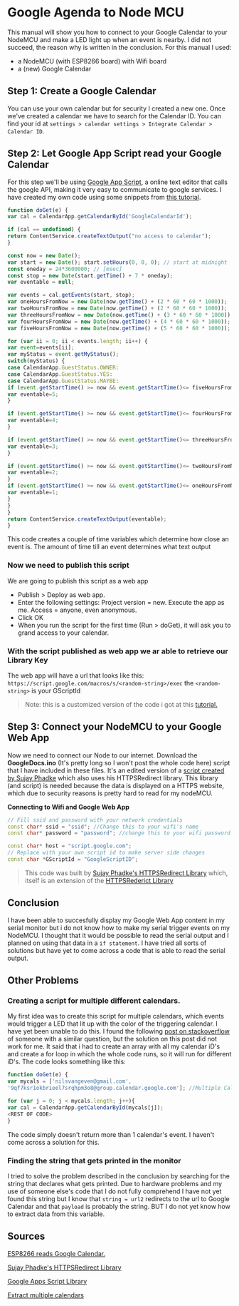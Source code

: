 # Google Agenda to Node MCU

This manual will show you how to connect to your Google Calendar to your NodeMCU and make a LED light up when an event is nearby. I did not succeed, the reason why is written in the conclusion. For this manual I used:
* a NodeMCU (with ESP8266 board) with Wifi board
* a (new) Google Calendar

## Step 1: Create a Google Calendar
You can use your own calendar but for security I created a new one.
Once we've created a calendar we have to search for the Calendar ID. You can find your id at `settings > calendar settings > Integrate Calendar > Calendar ID`.

## Step 2: Let Google App Script read your Google Calendar
For this step we'll be using [Google App Script](https://www.google.com/script/start/), a online text editor that calls the google API, making it very easy to communicate to google services. I have created my own code using some snippets from [this tutorial](https://coertvonk.com/sw/embedded/esp8266-clock-import-events-from-google-calendar-15809).
```javascript
function doGet(e) {
var cal = CalendarApp.getCalendarById('GoogleCalendarId');

if (cal == undefined) {
return ContentService.createTextOutput("no access to calendar");
}

const now = new Date();
var start = new Date(); start.setHours(0, 0, 0); // start at midnight
const oneday = 24*3600000; // [msec]
const stop = new Date(start.getTime() + 7 * oneday);
var eventable = null;

var events = cal.getEvents(start, stop);
var oneHoursFromNow = new Date(now.getTime() + (2 * 60 * 60 * 1000));
var twoHoursFromNow = new Date(now.getTime() + (2 * 60 * 60 * 1000));
var threeHoursFromNow = new Date(now.getTime() + (3 * 60 * 60 * 1000));
var fourHoursFromNow = new Date(now.getTime() + (4 * 60 * 60 * 1000));
var fiveHoursFromNow = new Date(now.getTime() + (5 * 60 * 60 * 1000));

for (var ii = 0; ii < events.length; ii++) {
var event=events[ii];
var myStatus = event.getMyStatus();
switch(myStatus) {
case CalendarApp.GuestStatus.OWNER:
case CalendarApp.GuestStatus.YES:
case CalendarApp.GuestStatus.MAYBE:
if (event.getStartTime() >= now && event.getStartTime()<= fiveHoursFromNow){
var eventable=5;
}

if (event.getStartTime() >= now && event.getStartTime()<= fourHoursFromNow){
var eventable=4;
}

if (event.getStartTime() >= now && event.getStartTime()<= threeHoursFromNow){
var eventable=3;
}

if (event.getStartTime() >= now && event.getStartTime()<= twoHoursFromNow){
var eventable=2;
}
if (event.getStartTime() >= now && event.getStartTime()<= oneHoursFromNow){
var eventable=1;
}
}
}
return ContentService.createTextOutput(eventable);
}
```
This code creates a couple of time variables which determine how close an event is. The amount of time till an event determines what text output


### **Now we need to publish this script**
We are going to publish this script as a web app
* Publish > Deploy as web app.
* Enter the following settings: Project version = new.  Execute the app as me.  Access = anyone, even anonymous.
* Click OK
* When you run the script for the first time (Run > doGet), it will ask you to grand access to your calendar.

### **With the script published as web app we ar able to retrieve our Library Key**
The web app will have a url that looks like this: `https://script.google.com/macros/s/<random-string>/exec` the `<random-string>` is your GScriptId


> Note: this is a customized version of the code i got at this [tutorial.](https://coertvonk.com/sw/embedded/esp8266-clock-import-events-from-google-calendar-15809)

## Step 3: Connect your NodeMCU to your Google Web App
Now we need to connect our Node to our internet. Download the **GoogleDocs.ino** (It's pretty long so I won't post the whole code here) script that I have included in these files. It's an edited version of a [script created by Sujay Phadke](https://github.com/electronicsguy/ESP8266) which also uses his HTTPSRedirect library. This library (and script) is needed because the data is displayed on a HTTPS website, which due to security reasons is pretty hard to read for my nodeMCU.

**Connecting to Wifi and Google Web App**

```c++
// Fill ssid and password with your network credentials
const char* ssid = "ssid"; //Change this to your wifi's name
const char* password = "password"; //change this to your wifi password

const char* host = "script.google.com";
// Replace with your own script id to make server side changes
const char *GScriptId = "GoogleScriptID";
```

>This code was built by [Sujay Phadke's HTTPSRedirect Library](https://github.com/electronicsguy/ESP8266) which, itself is an extension of the [HTTPSRederict Library](https://github.com/esp8266/Arduino)

## Conclusion
I have been able to succesfully display my Google Web App content in my serial monitor but i do not know how to make my serial trigger events on my NodeMCU. I thought that it would be possible to read the serial output and I planned on using that data in a `if statement`.
I have tried all sorts of solutions but have yet to come across a code that is able to read the serial output.

## Other Problems
### Creating a script for multiple different calendars.
My first idea was to create this script for multiple calendars, which events would trigger a LED that lit up with the color of the triggering calendar. I have yet been unable to do this. I found the following [post on stackoverflow](https://stackoverflow.com/questions/37255380/extract-multiple-google-calendars-to-single-google-sheet) of someone with a similar question, but the solution on this post did not work for me. It said that i had to create an array with all my calendar iD's and create a for loop in which the whole code runs, so it will run for different iD's. The code looks something like this:

```javascript
function doGet(e) {
var mycals = ['nilsvangeven@gmail.com',
'9qf7ksr1okbrieel7srqhpm3o8@group.calendar.google.com']; //Multiple Calendars

for (var j = 0; j < mycals.length; j++){
var cal = CalendarApp.getCalendarById(mycals[j]);
<REST OF CODE>
}
```
The code simply doesn't return more than 1 calendar's event. I haven't come across a solution for this.

### Finding the string that gets printed in the monitor
I tried to solve the problem described in the conclusion by searching for the string that declares what gets printed. Due to hardware problems and my use of someone else's code that I do not fully comprehend I have not yet found this string but I know that `string = url2` redirects to the url to Google Calendar and that `payload` is probably the string. BUT I do not yet know how to extract data from this variable.

## Sources
[ESP8266 reads Google Calendar.](https://coertvonk.com/sw/embedded/esp8266-clock-import-events-from-google-calendar-15809)

[Sujay Phadke's HTTPSRedirect Library](https://github.com/electronicsguy/ESP8266)

[Google Apps Script Library](https://developers.google.com/apps-script/overview)

[Extract multiple calendars](https://stackoverflow.com/questions/37255380/extract-multiple-google-calendars-to-single-google-sheet)
